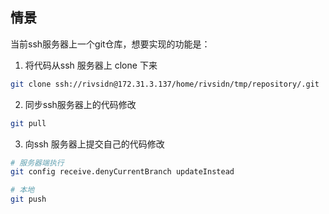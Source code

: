 ## 情景

当前ssh服务器上一个git仓库，想要实现的功能是：

1. 将代码从ssh 服务器上 clone 下来

```bash
git clone ssh://rivsidn@172.31.3.137/home/rivsidn/tmp/repository/.git
```

2. 同步ssh服务器上的代码修改

```bash
git pull
```

3. 向ssh 服务器上提交自己的代码修改

```bash
# 服务器端执行
git config receive.denyCurrentBranch updateInstead
```

```bash
# 本地
git push
```





